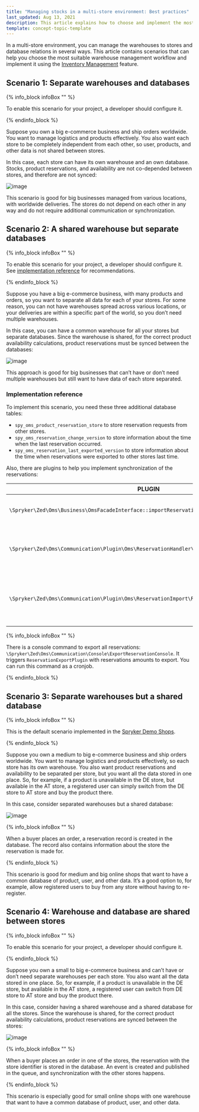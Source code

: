 ```yaml
---
title: "Managing stocks in a multi-store environment: Best practices"
last_updated: Aug 13, 2021
description: This article explains how to choose and implement the most suitable warehouse management workflow using the Inventory Management feature.
template: concept-topic-template
---
```


In a multi-store environment, you can manage the warehouses to stores and database relations in several ways. This article contains scenarios that can help you choose the most suitable warehouse management workflow and implement it using the [Inventory Management](https://documentation.spryker.com/docs/upcoming-release/docs/inventory-management-feature-overview) feature.

## Scenario 1: Separate warehouses and databases

{% info_block infoBox "" %}

To enable this scenario for your project, a developer should configure it.

{% endinfo_block %}

Suppose you own a big e-commerce business and ship orders worldwide. You want to manage logistics and products effectively. You also want each store to be completely independent from each other, so user, products, and other data is not shared between stores.

In this case, each store can have its own warehouse and an own database. Stocks, product reservations, and availability are not co-depended between stores, and therefore are not synced:

![image](https://confluence-connect.gliffy.net/embed/image/62d92512-6863-421f-bdc8-abcc9682c784.png?utm_medium=live&utm_source=custom)

This scenario is good for big businesses managed from various locations, with worldwide deliveries. The stores do not depend on each other in any way and do not require additional communication or synchronization.

## Scenario 2: A shared warehouse but separate databases

{% info_block infoBox "" %}

To enable this scenario for your project, a developer should configure it. See [implementation reference](#implementation-reference) for recommendations.

{% endinfo_block %}

Suppose you have a big e-commerce business, with many products and orders, so you want to separate all data for each of your stores. For some reason, you can not have warehouses spread across various locations, or your deliveries are within a specific part of the world, so you don’t need multiple warehouses.

In this case, you can have a common warehouse for all your stores but separate databases. Since the warehouse is shared, for the correct product availability calculations, product reservations must be synced between the databases:

![image](https://confluence-connect.gliffy.net/embed/image/728ee336-f3e0-4d03-b519-24bc15566360.png?utm_medium=live&utm_source=custom)

This approach is good for big businesses that can’t have or don’t need multiple warehouses but still want to have data of each store separated.

### Implementation reference

To implement this scenario, you need these three additional database tables:

* `spy_oms_product_reservation_store` to store reservation requests from other stores.
* `spy_oms_reservation_change_version` to store information about the time when the last reservation occurred.
* `spy_oms_reservation_last_exported_version` to store information about the time when reservations were exported to other stores last time.

Also, there are plugins to help you implement synchronization of the reservations:


| PLUGIN | DESCRIPTION |
| --- | --- |
|`\Spryker\Zed\Oms\Business\OmsFacadeInterface::importReservation` | You can use this plugin when reading export data from another store. The plugin stores reservation information to `spy_oms_product_reservation_store` table and updates all timestamps accordingly. |
| `\Spryker\Zed\Oms\Communication\Plugin\Oms\ReservationHandler\ReservationVersionHandlerPlugin` | The plugin is called when a customer makes an order, and a reservation is made. It stores reservation in the `spy_oms_reservation_change_version` database table. Register this plugin in `\Pyz\Zed\Oms\OmsDependencyProvider::getReservationHandlerPlugins` plugin stack. |
| `\Spryker\Zed\Oms\Communication\Plugin\Oms\ReservationImport\ReservationExportPlugin` | The plugin is called when a reservation export to another store is initiated. This plugin decides if the export should be accepted. We do not provide the delivery mechanism: you could do this with files or a queue. For example, when `ReservationExportPlugin` is called, you can write a file copy to another server and read it there. Same for queue: you could publish an event in the queue and then consume it on the other end. |

{% info_block infoBox "" %}

There is a console command to export all reservations: `\Spryker\Zed\Oms\Communication\Console\ExportReservationConsole`. It triggers `ReservationExportPlugin` with reservations amounts to export. You can run this command as a cronjob.

{% endinfo_block %}


## Scenario 3: Separate warehouses but a shared database

{% info_block infoBox "" %}

This is the default scenario implemented in the [Spryker Demo Shops](https://documentation.spryker.com/docs/about-spryker#spryker-b2bb2c-demo-shops).

{% endinfo_block %}

Suppose you own a medium to big e-commerce business and ship orders worldwide. You want to manage logistics and products effectively, so each store has its own warehouse. You also want product reservations and availability to be separated per store, but you want all the data stored in one place. So, for example, if a product is unavailable in the DE store, but available in the AT store, a registered user can simply switch from the DE store to AT store and buy the product there.

In this case, consider separated warehouses but a shared database:

![image](https://confluence-connect.gliffy.net/embed/image/f02757ee-9f81-496b-8b71-5dbdb801afe8.png?utm_medium=live&utm_source=custom)

{% info_block infoBox "" %}

When a buyer places an order, a reservation record  is created in the database. The record also contains information about the store the reservation is made for.

{% endinfo_block %}

This scenario is good for medium and big online shops that want to have a common database of product, user, and other data. It’s a good option to, for example, allow registered users to buy from any store without having to re-register.

## Scenario 4: Warehouse and database are shared between stores

{% info_block infoBox "" %}

To enable this scenario for your project, a developer should configure it.

{% endinfo_block %}

Suppose you own a small to big e-commerce business and can’t have or don’t need separate warehouses per each store. You also want all the data stored in one place. So, for example, if a product is unavailable in the DE store, but available in the AT store, a registered user can switch from DE store to AT store and buy the product there.

In this case, consider having a shared warehouse and a shared database for all the stores. Since the warehouse is shared, for the correct product availability calculations, product reservations are synced between the stores:

![image](https://confluence-connect.gliffy.net/embed/image/2848116a-7530-407f-8cef-384bdd82b9ac.png?utm_medium=live&utm_source=custom)

{% info_block infoBox "" %}

When a buyer places an order in one of the stores, the reservation with the store identifier is stored in the database. An event is created and published in the queue, and synchronization with the other stores happens.

{% endinfo_block %}

This scenario is especially good for small online shops with one warehouse that want to have a common database of product, user, and other data.
